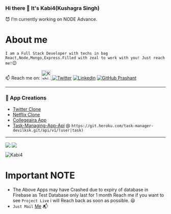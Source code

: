 ### Hi there 👋 It's Kabi4(Kushagra Singh)

:smiling_imp: I’m currently working on NODE Advance.

# About me
  `I am a Full Stack Developer with techs in bag React,Node,Mongo,Express.Filled with zeal to work with you! Just reach me!`:wink:

📫 Reach me on:
<a href="https://dev.to/Kabi4">
  <img src="https://d2fltix0v2e0sb.cloudfront.net/dev-badge.svg" alt="Kabi4's DEV Profile" height="30" width="30">
</a>
[![Twitter](https://img.shields.io/twitter/follow/KabirSingh114?style=social)](https://twitter.com/KabirSingh114)  [![Linkedin](https://img.shields.io/badge/-LinkedIn-0073b1?style=social&logo=Linkedin&link=https://www.linkedin.com/in/kushagra-singh-2492291ab/)](https://www.linkedin.com/in/kushagra-singh-2492291ab/) [![GitHub Prashant](https://img.shields.io/github/followers/Kabi4?label=follow&style=social)](https://github.com/Kabi4) 
_________________________________________________________________


### :newspaper: App Creations

- [Twitter Clone](https://twitter-clone-3f55d.web.app/)  
- [Netflix Clone](https://netflix-app-c21cd.web.app/browse)  
- [Collegeaira App](https://collegearia-b7b0b.web.app/browse)  
- [Task-Managing-App-Api](https://github.com/Kabi4/Task-managing-App) @ `https://git.heroku.com/task-manager-devilksk.git/api/v1/(user|task)`

<hr/>

<img align="center" src="https://github-readme-stats.vercel.app/api?username=Kabi4&show_icons=true&include_all_commits=true&count_private=true&line_height=24" /> <img align="center" src="https://github-readme-stats.vercel.app/api/top-langs/?username=Kabi4&show_icons=true&include_all_commits=true&line_height=50&count_private=true&layout=compact" />

<img src="https://komarev.com/ghpvc/?username=Kabi4" alt="Kabi4" />


# Important NOTE
   - The Above Apps may have Crashed due to expiry of database in Firebase as Test Database only last for 1 month Reach me if you want to see `Project Live` i will Reach back as soon as possible. :smiley:
   - `Just Mail` [Me](https://mail.google.com/mail/u/0/?view=cm&fs=1&tf=1&source=mailto&su=Reached%20From%20Github%20(About%20Your%20Apps)&to=hykukku@gmail.com&body=About%20Apps) :mailbox_with_mail:
